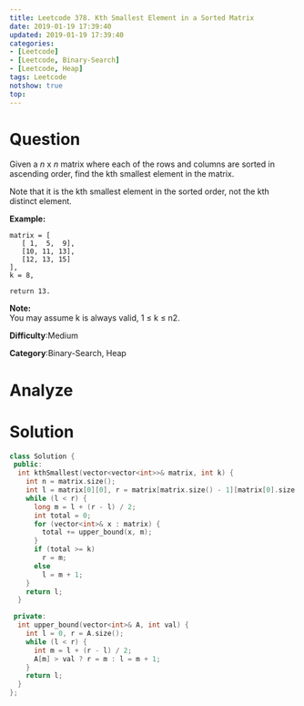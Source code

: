 ```yaml
---
title: Leetcode 378. Kth Smallest Element in a Sorted Matrix
date: 2019-01-19 17:39:40
updated: 2019-01-19 17:39:40
categories: 
- [Leetcode]
- [Leetcode, Binary-Search]
- [Leetcode, Heap]
tags: Leetcode
notshow: true
top:
---
```


# Question

Given a  _n_  x  _n_  matrix where each of the rows and columns are sorted in ascending order, find the kth smallest element in the matrix.

Note that it is the kth smallest element in the sorted order, not the kth distinct element.

**Example:**

```
matrix = [
   [ 1,  5,  9],
   [10, 11, 13],
   [12, 13, 15]
],
k = 8,

return 13.
```

**Note:**  
You may assume k is always valid, 1 ≤ k ≤ n2.

**Difficulty**:Medium

**Category**:Binary-Search, Heap

<!-- more -->

# Analyze

# Solution

```cpp
class Solution {
 public:
  int kthSmallest(vector<vector<int>>& matrix, int k) {
    int n = matrix.size();
    int l = matrix[0][0], r = matrix[matrix.size() - 1][matrix[0].size() - 1] + 1;
    while (l < r) {
      long m = l + (r - l) / 2;
      int total = 0;
      for (vector<int>& x : matrix) {
        total += upper_bound(x, m);
      }
      if (total >= k)
        r = m;
      else
        l = m + 1;
    }
    return l;
  }

 private:
  int upper_bound(vector<int>& A, int val) {
    int l = 0, r = A.size();
    while (l < r) {
      int m = l + (r - l) / 2;
      A[m] > val ? r = m : l = m + 1;
    }
    return l;
  }
};
```